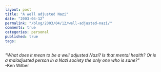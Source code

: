 ```yaml
---
layout: post
title: "A well adjusted Nazi"
date: "2003-04-12"
permalink: "/blog/2003/04/12/well-adjusted-nazi/"
comments: true
categories: personal
published: true
tags: 
---
```


<i>"What does it mean to be a well adjusted Nazi? Is that mental health? Or is a maladjusted person in a Nazi society the only one who is sane?"</i><br />-Ken Wilber<br />